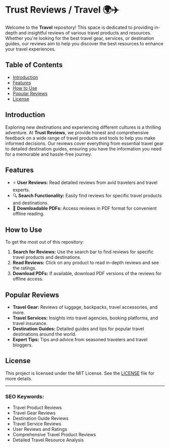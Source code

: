 # Trust Reviews / Travel 🌍✈️

Welcome to the **Travel** repository! This space is dedicated to providing in-depth and insightful reviews of various travel products and resources. Whether you're looking for the best travel gear, services, or destination guides, our reviews aim to help you discover the best resources to enhance your travel experiences.

## Table of Contents

- [Introduction](#introduction)
- [Features](#features)
- [How to Use](#how-to-use)
- [Popular Reviews](#popular-reviews)
- [License](#license)

## Introduction

Exploring new destinations and experiencing different cultures is a thrilling adventure. At **Trust Reviews**, we provide honest and comprehensive feedback on a wide range of travel products and tools to help you make informed decisions. Our reviews cover everything from essential travel gear to detailed destination guides, ensuring you have the information you need for a memorable and hassle-free journey.

## Features

- ⭐ **User Reviews:** Read detailed reviews from avid travelers and travel experts.
- 🔍 **Search Functionality:** Easily find reviews for specific travel products and destinations.
- 📝 **Downloadable PDFs:** Access reviews in PDF format for convenient offline reading.

## How to Use

To get the most out of this repository:

1. **Search for Reviews:** Use the search bar to find reviews for specific travel products and destinations.
2. **Read Reviews:** Click on any product to read in-depth reviews and see the ratings.
3. **Download PDFs:** If available, download PDF versions of the reviews for offline access.

## Popular Reviews

- **Travel Gear:** Reviews of luggage, backpacks, travel accessories, and more.
- **Travel Services:** Insights into travel agencies, booking platforms, and travel insurance.
- **Destination Guides:** Detailed guides and tips for popular travel destinations around the world.
- **Expert Tips:** Tips and advice from seasoned travelers and travel bloggers.

## License

This project is licensed under the MIT License. See the [LICENSE](LICENSE) file for more details.

---

### SEO Keywords:

- Travel Product Reviews
- Travel Gear Reviews
- Destination Guide Reviews
- Travel Service Reviews
- User Reviews and Ratings
- Comprehensive Travel Product Reviews
- Detailed Travel Resource Analysis
